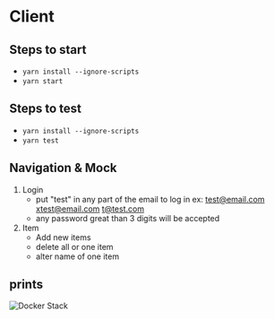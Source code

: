 # Client

## Steps to start

* ```yarn install --ignore-scripts```
* ```yarn start```

## Steps to test

* ```yarn install --ignore-scripts```
* ```yarn test```

## Navigation & Mock

1) Login
    * put "test" in any part of the email to log in
    ex: test@email.com
        xtest@email.com
        t@test.com
    * any password great than 3 digits will be accepted
2) Item
    * Add new items
    * delete all or one item
    * alter name of one item


## prints

![Docker Stack](/test.png)